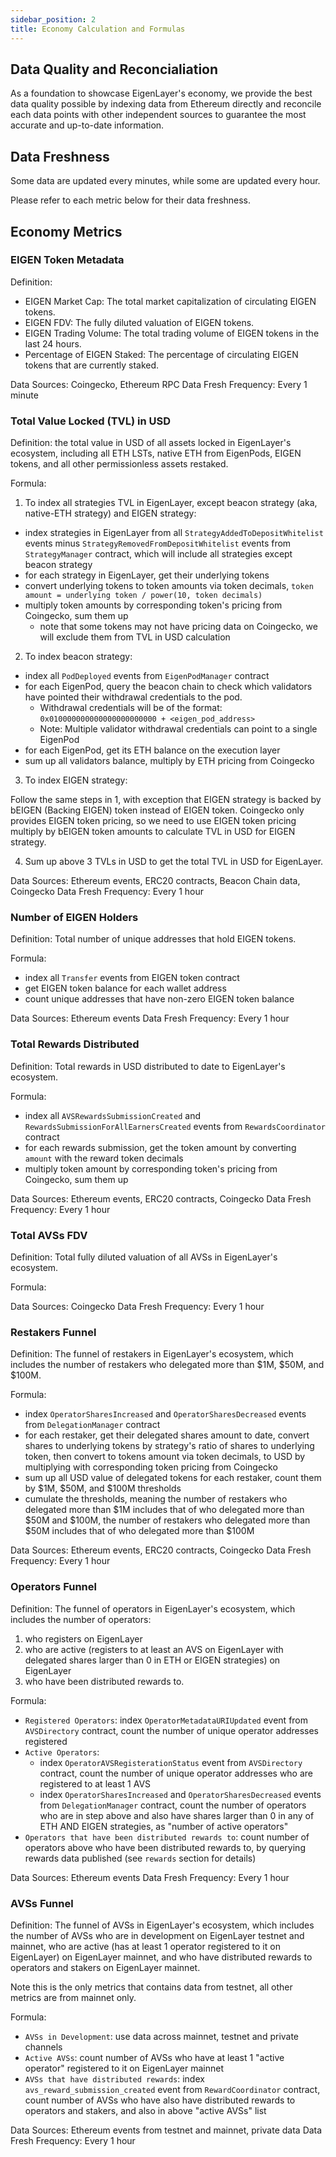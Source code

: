 ```yaml
---
sidebar_position: 2
title: Economy Calculation and Formulas
---
```



## Data Quality and Reconcialiation

As a foundation to showcase EigenLayer's economy, we provide the best data quality possible by indexing data from
Ethereum directly and reconcile each data points with other independent sources to guarantee the most accurate and
up-to-date information.


## Data Freshness

Some data are updated every minutes, while some are updated every hour.

Please refer to each metric below for their data freshness.


## Economy Metrics

### EIGEN Token Metadata


Definition:
- EIGEN Market Cap: The total market capitalization of circulating EIGEN tokens.
- EIGEN FDV: The fully diluted valuation of EIGEN tokens.
- EIGEN Trading Volume: The total trading volume of EIGEN tokens in the last 24 hours.
- Percentage of EIGEN Staked: The percentage of circulating EIGEN tokens that are currently staked.

Data Sources: Coingecko, Ethereum RPC
Data Fresh Frequency: Every 1 minute


### Total Value Locked (TVL) in USD


Definition: the total value in USD of all assets locked in EigenLayer's ecosystem, including all ETH
LSTs, native ETH from EigenPods, EIGEN tokens, and all other permissionless assets restaked.

Formula:

1. To index all strategies TVL in EigenLayer, except beacon strategy (aka, native-ETH strategy) and EIGEN strategy:

- index strategies in EigenLayer from all `StrategyAddedToDepositWhitelist` events minus `StrategyRemovedFromDepositWhitelist` events from `StrategyManager` contract, which will include all strategies except beacon strategy
- for each strategy in EigenLayer, get their underlying tokens
- convert underlying tokens to token amounts via token decimals, `token amount = underlying token / power(10, token decimals)`
- multiply token amounts by corresponding token's pricing from Coingecko, sum them up
    - note that some tokens may not have pricing data on Coingecko, we will exclude them from TVL in USD calculation


2. To index beacon strategy:

- index all `PodDeployed` events from `EigenPodManager` contract
- for each EigenPod, query the beacon chain to check which validators have pointed their withdrawal credentials to the pod.
    - Withdrawal credentials will be of the format: `0x010000000000000000000000 + <eigen_pod_address>`
    - Note:  Multiple validator withdrawal credentials can point to a single EigenPod
- for each EigenPod, get its ETH balance on the execution layer
- sum up all validators balance, multiply by ETH pricing from Coingecko


3. To index EIGEN strategy:

Follow the same steps in 1, with exception that EIGEN strategy is backed by bEIGEN (Backing EIGEN) token instead of
EIGEN token.
Coingecko only provides EIGEN token pricing, so we need to use EIGEN token pricing multiply by bEIGEN token amounts
to calculate TVL in USD for EIGEN strategy.


4. Sum up above 3 TVLs in USD to get the total TVL in USD for EigenLayer.


Data Sources: Ethereum events, ERC20 contracts, Beacon Chain data, Coingecko
Data Fresh Frequency: Every 1 hour


### Number of EIGEN Holders

Definition: Total number of unique addresses that hold EIGEN tokens.

Formula:

- index all `Transfer` events from EIGEN token contract
- get EIGEN token balance for each wallet address
- count unique addresses that have non-zero EIGEN token balance

Data Sources: Ethereum events
Data Fresh Frequency: Every 1 hour


### Total Rewards Distributed

Definition: Total rewards in USD distributed to date to EigenLayer's ecosystem.

Formula:

- index all `AVSRewardsSubmissionCreated` and `RewardsSubmissionForAllEarnersCreated` events from `RewardsCoordinator` contract
- for each rewards submission, get the token amount by converting `amount` with the reward token decimals
- multiply token amount by corresponding token's pricing from Coingecko, sum them up

Data Sources: Ethereum events, ERC20 contracts, Coingecko
Data Fresh Frequency: Every 1 hour


### Total AVSs FDV

Definition: Total fully diluted valuation of all AVSs in EigenLayer's ecosystem.

Formula:


Data Sources: Coingecko
Data Fresh Frequency: Every 1 hour


### Restakers Funnel

Definition: The funnel of restakers in EigenLayer's ecosystem, which includes the number of restakers who delegated more than $1M, $50M, and $100M.

Formula:

- index `OperatorSharesIncreased` and `OperatorSharesDecreased` events from `DelegationManager` contract
- for each restaker, get their delegated shares amount to date, convert shares to underlying tokens by strategy's ratio of shares to underlying token, then convert to tokens amount via token decimals, to USD by multiplying with corresponding token pricing from Coingecko
- sum up all USD value of delegated tokens for each restaker, count them by $1M, $50M, and $100M thresholds
- cumulate the thresholds, meaning the number of restakers who delegated more than $1M includes that of who delegated more than $50M and $100M, the number of restakers who delegated more than $50M includes that of who delegated more than $100M

Data Sources: Ethereum events, ERC20 contracts, Coingecko
Data Fresh Frequency: Every 1 hour


### Operators Funnel

Definition: The funnel of operators in EigenLayer's ecosystem, which includes the number of operators:
 1. who registers on EigenLayer
 2. who are active (registers to at least an AVS on EigenLayer with delegated shares larger than 0 in ETH or EIGEN strategies) on EigenLayer
 3. who have been distributed rewards to.

Formula:

- `Registered Operators`: index `OperatorMetadataURIUpdated` event from `AVSDirectory` contract, count the number of unique operator addresses registered
- `Active Operators`:
    - index `OperatorAVSRegisterationStatus` event from `AVSDirectory` contract, count the number of unique operator addresses who are registered to at least 1 AVS
    - index `OperatorSharesIncreased` and `OperatorSharesDecreased` events from `DelegationManager` contract, count the number of operators who are in step above and also have shares larger than 0 in any of ETH AND EIGEN strategies, as "number of active operators"
- `Operators that have been distributed rewards to`: count number of operators above who have been distributed rewards to, by querying rewards data published (see `rewards` section for details)

Data Sources: Ethereum events
Data Fresh Frequency: Every 1 hour


### AVSs Funnel


Definition: The funnel of AVSs in EigenLayer's ecosystem, which includes the number of AVSs who are in development on EigenLayer testnet and mainnet, who are active (has at least 1 operator registered to it on EigenLayer) on EigenLayer mainnet, and who have distributed rewards to operators and stakers on EigenLayer mainnet.

Note this is the only metrics that contains data from testnet, all other metrics are from mainnet only.


Formula:

- `AVSs in Development`: use data across mainnet, testnet and private channels
- `Active AVSs`: count number of AVSs who have at least 1 "active operator" registered to it on EigenLayer mainnet
- `AVSs that have distributed rewards`: index `avs_reward_submission_created` event from `RewardCoordinator` contract, count number of AVSs who have also have distributed rewards to operators and stakers, and also in above "active AVSs" list


Data Sources: Ethereum events from testnet and mainnet, private data
Data Fresh Frequency: Every 1 hour
